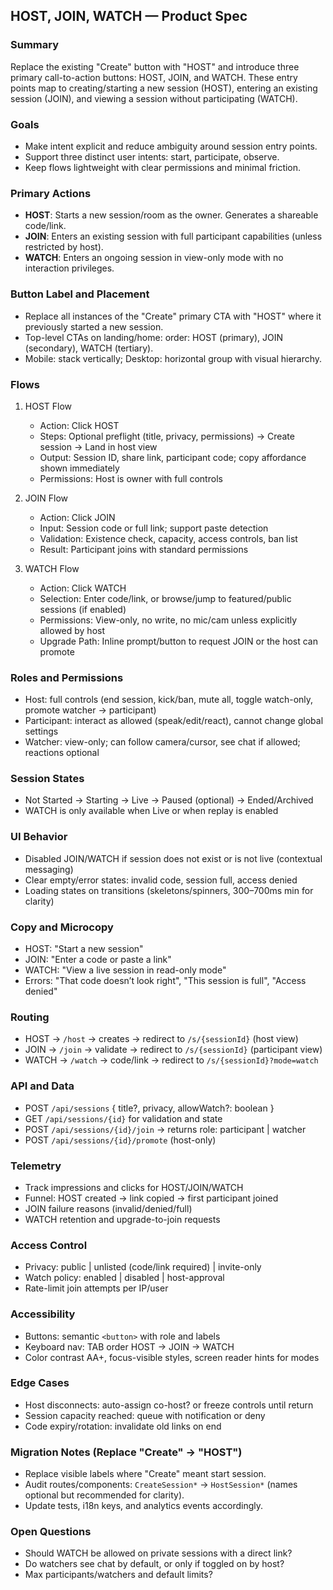 ## HOST, JOIN, WATCH — Product Spec

### Summary
Replace the existing "Create" button with "HOST" and introduce three primary call-to-action buttons: HOST, JOIN, and WATCH. These entry points map to creating/starting a new session (HOST), entering an existing session (JOIN), and viewing a session without participating (WATCH).

### Goals
- Make intent explicit and reduce ambiguity around session entry points.
- Support three distinct user intents: start, participate, observe.
- Keep flows lightweight with clear permissions and minimal friction.

### Primary Actions
- **HOST**: Starts a new session/room as the owner. Generates a shareable code/link.
- **JOIN**: Enters an existing session with full participant capabilities (unless restricted by host).
- **WATCH**: Enters an ongoing session in view-only mode with no interaction privileges.

### Button Label and Placement
- Replace all instances of the "Create" primary CTA with "HOST" where it previously started a new session.
- Top-level CTAs on landing/home: order: HOST (primary), JOIN (secondary), WATCH (tertiary).
- Mobile: stack vertically; Desktop: horizontal group with visual hierarchy.

### Flows
1. HOST Flow
   - Action: Click HOST
   - Steps: Optional preflight (title, privacy, permissions) → Create session → Land in host view
   - Output: Session ID, share link, participant code; copy affordance shown immediately
   - Permissions: Host is owner with full controls

2. JOIN Flow
   - Action: Click JOIN
   - Input: Session code or full link; support paste detection
   - Validation: Existence check, capacity, access controls, ban list
   - Result: Participant joins with standard permissions

3. WATCH Flow
   - Action: Click WATCH
   - Selection: Enter code/link, or browse/jump to featured/public sessions (if enabled)
   - Permissions: View-only, no write, no mic/cam unless explicitly allowed by host
   - Upgrade Path: Inline prompt/button to request JOIN or the host can promote

### Roles and Permissions
- Host: full controls (end session, kick/ban, mute all, toggle watch-only, promote watcher → participant)
- Participant: interact as allowed (speak/edit/react), cannot change global settings
- Watcher: view-only; can follow camera/cursor, see chat if allowed; reactions optional

### Session States
- Not Started → Starting → Live → Paused (optional) → Ended/Archived
- WATCH is only available when Live or when replay is enabled

### UI Behavior
- Disabled JOIN/WATCH if session does not exist or is not live (contextual messaging)
- Clear empty/error states: invalid code, session full, access denied
- Loading states on transitions (skeletons/spinners, 300–700ms min for clarity)

### Copy and Microcopy
- HOST: "Start a new session"
- JOIN: "Enter a code or paste a link"
- WATCH: "View a live session in read-only mode"
- Errors: "That code doesn’t look right", "This session is full", "Access denied"

### Routing
- HOST → `/host` → creates → redirect to `/s/{sessionId}` (host view)
- JOIN → `/join` → validate → redirect to `/s/{sessionId}` (participant view)
- WATCH → `/watch` → code/link → redirect to `/s/{sessionId}?mode=watch`

### API and Data
- POST `/api/sessions` { title?, privacy, allowWatch?: boolean }
- GET `/api/sessions/{id}` for validation and state
- POST `/api/sessions/{id}/join` → returns role: participant | watcher
- POST `/api/sessions/{id}/promote` (host-only)

### Telemetry
- Track impressions and clicks for HOST/JOIN/WATCH
- Funnel: HOST created → link copied → first participant joined
- JOIN failure reasons (invalid/denied/full)
- WATCH retention and upgrade-to-join requests

### Access Control
- Privacy: public | unlisted (code/link required) | invite-only
- Watch policy: enabled | disabled | host-approval
- Rate-limit join attempts per IP/user

### Accessibility
- Buttons: semantic `<button>` with role and labels
- Keyboard nav: TAB order HOST → JOIN → WATCH
- Color contrast AA+, focus-visible styles, screen reader hints for modes

### Edge Cases
- Host disconnects: auto-assign co-host? or freeze controls until return
- Session capacity reached: queue with notification or deny
- Code expiry/rotation: invalidate old links on end

### Migration Notes (Replace "Create" → "HOST")
- Replace visible labels where "Create" meant start session.
- Audit routes/components: `CreateSession*` → `HostSession*` (names optional but recommended for clarity).
- Update tests, i18n keys, and analytics events accordingly.

### Open Questions
- Should WATCH be allowed on private sessions with a direct link?
- Do watchers see chat by default, or only if toggled on by host?
- Max participants/watchers and default limits?

